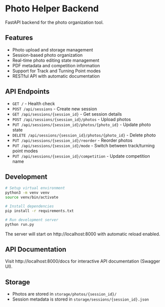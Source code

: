 # Photo Helper Backend

FastAPI backend for the photo organization tool.

## Features

- Photo upload and storage management
- Session-based photo organization
- Real-time photo editing state management
- PDF metadata and competition information
- Support for Track and Turning Point modes
- RESTful API with automatic documentation

## API Endpoints

- `GET /` - Health check
- `POST /api/sessions` - Create new session
- `GET /api/sessions/{session_id}` - Get session details
- `POST /api/sessions/{session_id}/photos` - Upload photos
- `PUT /api/sessions/{session_id}/photos/{photo_id}` - Update photo state
- `DELETE /api/sessions/{session_id}/photos/{photo_id}` - Delete photo
- `PUT /api/sessions/{session_id}/reorder` - Reorder photos
- `PUT /api/sessions/{session_id}/mode` - Switch between track/turning point modes
- `PUT /api/sessions/{session_id}/competition` - Update competition name

## Development

```bash
# Setup virtual environment
python3 -m venv venv
source venv/bin/activate

# Install dependencies
pip install -r requirements.txt

# Run development server
python run.py
```

The server will start on http://localhost:8000 with automatic reload enabled.

## API Documentation

Visit http://localhost:8000/docs for interactive API documentation (Swagger UI).

## Storage

- Photos are stored in `storage/photos/{session_id}/`
- Session metadata is stored in `storage/sessions/{session_id}.json`